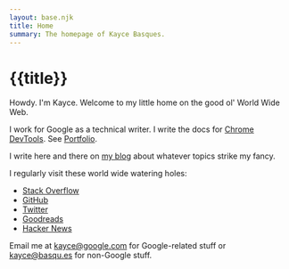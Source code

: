 ```yaml
---
layout: base.njk
title: Home
summary: The homepage of Kayce Basques.
---
```


<h1>{{title}}</h1>

<style>
  #summary {
    display: none;
  }
</style>

<p id="summary">
  The homepage of Kayce Basques.
</p>

Howdy. I'm Kayce. Welcome to my little home on the good ol' World Wide Web.

I work for Google as a technical writer. I write the docs for
<a href="https://developers.google.com/web/tools/chrome-devtools"
   target="_blank" rel="noopener">Chrome DevTools</a>. See
[Portfolio](/portfolio/).

I write here and there on [my blog](/blog/) about whatever topics strike my fancy.

I regularly visit these world wide watering holes:

* [Stack Overflow](https://stackoverflow.com/users/1669860/kayce-basques)
* [GitHub](https://github.com/kaycebasques)
* [Twitter](https://twitter.com/kaycebasques)
* [Goodreads](https://www.goodreads.com/kaycebasques)
* [Hacker News](https://news.ycombinator.com/user?id=kaycebasques)

Email me at kayce@google.com for Google-related stuff or kayce@basqu.es for non-Google stuff.
